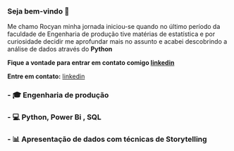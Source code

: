 ### Seja bem-vindo 👋

Me chamo Rocyan minha jornada iniciou-se quando no último período da faculdade de Engenharia de produção tive matérias de estatística e por curiosidade decidir me aprofundar mais no assunto e acabei descobrindo a análise de dados através do **Python**

**Fique a vontade para entrar em contato comigo [linkedin](https://www.linkedin.com/in/rocyanfan/)**

**Entre em contato:**
[linkedin](https://www.linkedin.com/in/rocyanfan/)

### - 🎓 Engenharia de produção

### - 💻 Python, Power Bi , SQL

### - 📊 Apresentação de dados com técnicas de Storytelling

